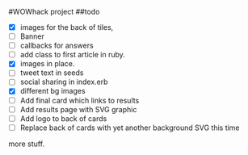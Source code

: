 #WOWhack project
##todo
 - [x] images for the back  of tiles,
 - [ ] Banner
 - [ ] callbacks for answers
 - [ ] add class to first article in ruby.
 - [x] images in place.
 - [ ] tweet text in seeds
 - [ ] social sharing in index.erb
 - [x] different bg images
 - [ ] Add final card which links to results
 - [ ] Add results page with SVG graphic
 - [ ] Add logo to back of cards
 - [ ] Replace back of cards with yet another background SVG this time

more stuff. 

